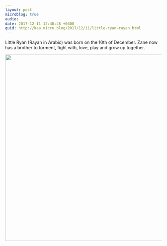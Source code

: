 ```yaml
---
layout: post
microblog: true
audio: 
date: 2017-12-11 12:48:48 +0300
guid: http://kaa.micro.blog/2017/12/11/little-ryan-rayan.html
---
```

Little Ryan (Rayan in Arabic) was born on the 10th of December. Zane now has a brother to torment, fight with, love, play and grow up together.

<img src="https://micro.kaa.bz/uploads/2018/eaf8c0783d.jpg" width="600" height="600" />
